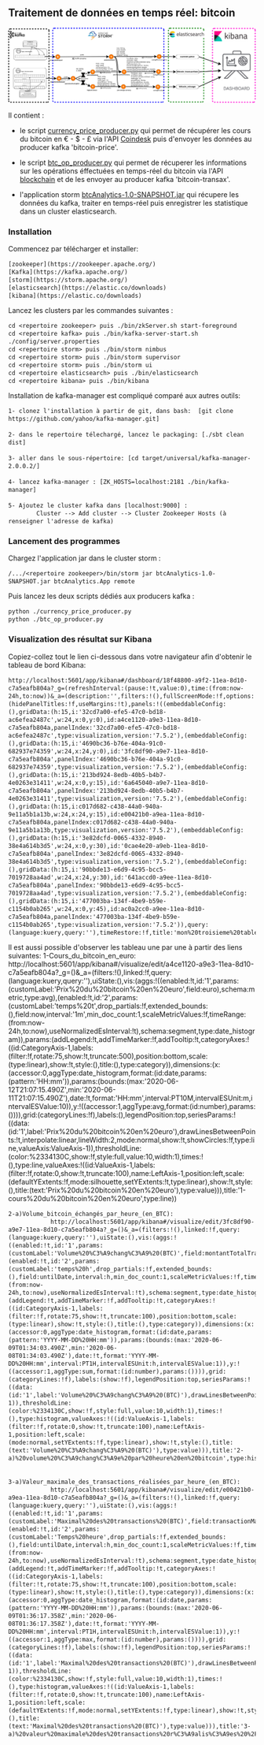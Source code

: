 ## Traitement de données en temps réel: bitcoin

![schéma topologie](https://github.com/carolio7/bitcoin_Real-time_Analysis/blob/master/architecture_fonctionnelle.png)

Il contient :

* le script [currency_price_producer.py]() qui permet de récupérer les cours du bitcoin en € - $ - £ via l'API [Coindesk](http://api.coindesk.com/v1/bpi/currentprice.json) puis d'envoyer les données au producer kafka 'bitcoin-price'.
* le script [btc_op_producer.py]() qui permet de récuperer les informations sur les opérations éffectuées en temps-réel du bitcoin via l'API [blockchain](https://blockchain.info/api/api_websocket)  et de les envoyer au producer kafka 'bitcoin-transax'.

* l'application storm [btcAnalytics-1.0-SNAPSHOT.jar]() qui récupere les données du kafka, traiter en temps-réel puis enregistrer les statistique dans un cluster elasticsearch.


### Installation

Commencez par télécharger et installer:

    [zookeeper](https://zookeeper.apache.org/)
    [Kafka](https://kafka.apache.org/)
    [storm](https://storm.apache.org/)
    [elasticsearch](https://elastic.co/downloads)
    [kibana](https://elastic.co/downloads)


Lancez les clusters par les commandes suivantes :

    cd <repertoire zookeeper> puis ./bin/zkServer.sh start-foreground
    cd <repertoire kafka> puis ./bin/kafka-server-start.sh ./config/server.properties
    cd <repertoire storm> puis ./bin/storm nimbus
    cd <repertoire storm> puis ./bin/storm supervisor
    cd <repertoire storm> puis ./bin/storm ui
    cd <repertoire elasticsearch> puis ./bin/elasticsearch
    cd <repertoire kibana> puis ./bin/kibana


Installation de kafka-manager est compliqué comparé aux autres outils:

    1- clonez l'installation à partir de git, dans bash:  [git clone https://github.com/yahoo/kafka-manager.git]
    
    2- dans le repertoire télechargé, lancez le packaging: [./sbt clean dist]
    
    3- aller dans le sous-répertoire: [cd target/universal/kafka-manager-2.0.0.2/]
    
    4- lancez kafka-manager : [ZK_HOSTS=localhost:2181 ./bin/kafka-manager]
    
    5- Ajoutez le cluster kafka dans [localhost:9000] :
            Cluster --> Add cluster --> Cluster Zookeeper Hosts (à renseigner l'adresse de kafka)





### Lancement des programmes


Chargez l'application jar dans le cluster storm : 

    /.../<repertoire zookeeper>/bin/storm jar btcAnalytics-1.0-SNAPSHOT.jar btcAnalytics.App remote

Puis lancez les deux scripts dédiés aux producers kafka :

    python ./currency_price_producer.py
    python ./btc_op_producer.py




### Visualization des résultat sur Kibana

Copiez-collez tout le lien ci-dessous dans votre navigateur afin d'obtenir le tableau de bord Kibana:

    http://localhost:5601/app/kibana#/dashboard/18f48800-a9f2-11ea-8d10-c7a5eafb804a?_g=(refreshInterval:(pause:!t,value:0),time:(from:now-24h,to:now))&_a=(description:'',filters:!(),fullScreenMode:!f,options:(hidePanelTitles:!f,useMargins:!t),panels:!((embeddableConfig:(),gridData:(h:15,i:'32cd7a00-efe5-47c0-bd18-ac6efea2487c',w:24,x:0,y:0),id:a4ce1120-a9e3-11ea-8d10-c7a5eafb804a,panelIndex:'32cd7a00-efe5-47c0-bd18-ac6efea2487c',type:visualization,version:'7.5.2'),(embeddableConfig:(),gridData:(h:15,i:'4690bc36-b76e-404a-91c0-682937e74359',w:24,x:24,y:0),id:'3fc8df90-a9e7-11ea-8d10-c7a5eafb804a',panelIndex:'4690bc36-b76e-404a-91c0-682937e74359',type:visualization,version:'7.5.2'),(embeddableConfig:(),gridData:(h:15,i:'213bd924-8edb-40b5-b4b7-4e0263e31411',w:24,x:0,y:15),id:'6a645040-a9e7-11ea-8d10-c7a5eafb804a',panelIndex:'213bd924-8edb-40b5-b4b7-4e0263e31411',type:visualization,version:'7.5.2'),(embeddableConfig:(),gridData:(h:15,i:c017d682-c438-44a0-940a-9e11a5b1a13b,w:24,x:24,y:15),id:e00421b0-a9ea-11ea-8d10-c7a5eafb804a,panelIndex:c017d682-c438-44a0-940a-9e11a5b1a13b,type:visualization,version:'7.5.2'),(embeddableConfig:(),gridData:(h:15,i:'3e82dcfd-0065-4332-8940-38e4a614b3d5',w:24,x:0,y:30),id:'0cae4e20-a9eb-11ea-8d10-c7a5eafb804a',panelIndex:'3e82dcfd-0065-4332-8940-38e4a614b3d5',type:visualization,version:'7.5.2'),(embeddableConfig:(),gridData:(h:15,i:'90bbde13-e6d9-4c95-bcc5-7019728aa4ad',w:24,x:24,y:30),id:'641accd0-a9ee-11ea-8d10-c7a5eafb804a',panelIndex:'90bbde13-e6d9-4c95-bcc5-7019728aa4ad',type:visualization,version:'7.5.2'),(embeddableConfig:(),gridData:(h:15,i:'477003ba-134f-4be9-b59e-c1154b0ab265',w:24,x:0,y:45),id:ac0a2cc0-a9ee-11ea-8d10-c7a5eafb804a,panelIndex:'477003ba-134f-4be9-b59e-c1154b0ab265',type:visualization,version:'7.5.2')),query:(language:kuery,query:''),timeRestore:!f,title:'mon%20troisieme%20tableau',viewMode:view)




Il est aussi possible d'observer les tableau une par une à partir des liens suivantes:
    1-Cours_du_bitcoin_en_euro:
                http://localhost:5601/app/kibana#/visualize/edit/a4ce1120-a9e3-11ea-8d10-c7a5eafb804a?_g=()&_a=(filters:!(),linked:!f,query:(language:kuery,query:''),uiState:(),vis:(aggs:!((enabled:!t,id:'1',params:(customLabel:'Prix%20du%20bitcoin%20en%20euro',field:euro),schema:metric,type:avg),(enabled:!t,id:'2',params:(customLabel:'temps%20t',drop_partials:!f,extended_bounds:(),field:now,interval:'1m',min_doc_count:1,scaleMetricValues:!f,timeRange:(from:now-24h,to:now),useNormalizedEsInterval:!t),schema:segment,type:date_histogram)),params:(addLegend:!t,addTimeMarker:!f,addTooltip:!t,categoryAxes:!((id:CategoryAxis-1,labels:(filter:!f,rotate:75,show:!t,truncate:500),position:bottom,scale:(type:linear),show:!t,style:(),title:(),type:category)),dimensions:(x:(accessor:0,aggType:date_histogram,format:(id:date,params:(pattern:'HH:mm')),params:(bounds:(max:'2020-06-12T21:07:15.490Z',min:'2020-06-11T21:07:15.490Z'),date:!t,format:'HH:mm',interval:PT10M,intervalESUnit:m,intervalESValue:10)),y:!((accessor:1,aggType:avg,format:(id:number),params:()))),grid:(categoryLines:!f),labels:(),legendPosition:top,seriesParams:!((data:(id:'1',label:'Prix%20du%20bitcoin%20en%20euro'),drawLinesBetweenPoints:!t,interpolate:linear,lineWidth:2,mode:normal,show:!t,showCircles:!f,type:line,valueAxis:ValueAxis-1)),thresholdLine:(color:%2334130C,show:!f,style:full,value:10,width:1),times:!(),type:line,valueAxes:!((id:ValueAxis-1,labels:(filter:!f,rotate:0,show:!t,truncate:100),name:LeftAxis-1,position:left,scale:(defaultYExtents:!f,mode:silhouette,setYExtents:!t,type:linear),show:!t,style:(),title:(text:'Prix%20du%20bitcoin%20en%20euro'),type:value))),title:'1-cours%20du%20bitcoin%20en%20euro',type:line))


    2-a)Volume_bitcoin_échangés_par_heure_(en_BTC):
                http://localhost:5601/app/kibana#/visualize/edit/3fc8df90-a9e7-11ea-8d10-c7a5eafb804a?_g=()&_a=(filters:!(),linked:!f,query:(language:kuery,query:''),uiState:(),vis:(aggs:!((enabled:!t,id:'1',params:(customLabel:'Volume%20%C3%A9chang%C3%A9%20(BTC)',field:montantTotalTransactionBitcoin),schema:metric,type:sum),(enabled:!t,id:'2',params:(customLabel:'temps%20h',drop_partials:!f,extended_bounds:(),field:untilDate,interval:h,min_doc_count:1,scaleMetricValues:!f,timeRange:(from:now-24h,to:now),useNormalizedEsInterval:!t),schema:segment,type:date_histogram)),params:(addLegend:!t,addTimeMarker:!f,addTooltip:!t,categoryAxes:!((id:CategoryAxis-1,labels:(filter:!f,rotate:75,show:!t,truncate:100),position:bottom,scale:(type:linear),show:!t,style:(),title:(),type:category)),dimensions:(x:(accessor:0,aggType:date_histogram,format:(id:date,params:(pattern:'YYYY-MM-DD%20HH:mm')),params:(bounds:(max:'2020-06-09T01:34:03.490Z',min:'2020-06-08T01:34:03.490Z'),date:!t,format:'YYYY-MM-DD%20HH:mm',interval:PT1H,intervalESUnit:h,intervalESValue:1)),y:!((accessor:1,aggType:sum,format:(id:number),params:()))),grid:(categoryLines:!f),labels:(show:!f),legendPosition:top,seriesParams:!((data:(id:'1',label:'Volume%20%C3%A9chang%C3%A9%20(BTC)'),drawLinesBetweenPoints:!t,lineWidth:2,mode:stacked,show:!t,showCircles:!t,type:histogram,valueAxis:ValueAxis-1)),thresholdLine:(color:%2334130C,show:!f,style:full,value:10,width:1),times:!(),type:histogram,valueAxes:!((id:ValueAxis-1,labels:(filter:!f,rotate:0,show:!t,truncate:100),name:LeftAxis-1,position:left,scale:(mode:normal,setYExtents:!f,type:linear),show:!t,style:(),title:(text:'Volume%20%C3%A9chang%C3%A9%20(BTC)'),type:value))),title:'2-a)%20volume%20%C3%A9chang%C3%A9e%20par%20heure%20en%20bitcoin',type:histogram))


    3-a)Valeur_maximale_des_transactions_réalisées_par_heure_(en_BTC):
                http://localhost:5601/app/kibana#/visualize/edit/e00421b0-a9ea-11ea-8d10-c7a5eafb804a?_g=()&_a=(filters:!(),linked:!f,query:(language:kuery,query:''),uiState:(),vis:(aggs:!((enabled:!t,id:'1',params:(customLabel:'Maximal%20des%20transactions%20(BTC)',field:transactionMaxBitcoin),schema:metric,type:max),(enabled:!t,id:'2',params:(customLabel:'Temps%20heure',drop_partials:!f,extended_bounds:(),field:untilDate,interval:h,min_doc_count:1,scaleMetricValues:!f,timeRange:(from:now-24h,to:now),useNormalizedEsInterval:!t),schema:segment,type:date_histogram)),params:(addLegend:!t,addTimeMarker:!f,addTooltip:!t,categoryAxes:!((id:CategoryAxis-1,labels:(filter:!t,rotate:75,show:!t,truncate:100),position:bottom,scale:(type:linear),show:!t,style:(),title:(),type:category)),dimensions:(x:(accessor:0,aggType:date_histogram,format:(id:date,params:(pattern:'YYYY-MM-DD%20HH:mm')),params:(bounds:(max:'2020-06-09T01:36:17.358Z',min:'2020-06-08T01:36:17.358Z'),date:!t,format:'YYYY-MM-DD%20HH:mm',interval:PT1H,intervalESUnit:h,intervalESValue:1)),y:!((accessor:1,aggType:max,format:(id:number),params:()))),grid:(categoryLines:!f),labels:(show:!f),legendPosition:top,seriesParams:!((data:(id:'1',label:'Maximal%20des%20transactions%20(BTC)'),drawLinesBetweenPoints:!t,lineWidth:2,mode:stacked,show:!t,showCircles:!t,type:histogram,valueAxis:ValueAxis-1)),thresholdLine:(color:%2334130C,show:!f,style:full,value:10,width:1),times:!(),type:histogram,valueAxes:!((id:ValueAxis-1,labels:(filter:!f,rotate:0,show:!t,truncate:100),name:LeftAxis-1,position:left,scale:(defaultYExtents:!f,mode:normal,setYExtents:!f,type:linear),show:!t,style:(),title:(text:'Maximal%20des%20transactions%20(BTC)'),type:value))),title:'3-a)%20valeur%20maximale%20des%20transactions%20r%C3%A9alis%C3%A9es%20%2F%20heure%20(en%20BTC)',type:histogram))
